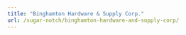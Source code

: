 ```yaml
---
title: "Binghamton Hardware & Supply Corp."
url: /sugar-notch/binghamton-hardware-and-supply-corp/
---
```

